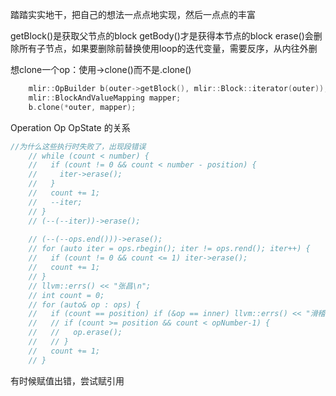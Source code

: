
踏踏实实地干，把自己的想法一点点地实现，然后一点点的丰富

getBlock()是获取父节点的block
getBody()才是获得本节点的block
erase()会删除所有子节点，如果要删除前替换使用loop的迭代变量，需要反序，从内往外删

想clone一个op：使用->clone()而不是.clone()
```C++
    mlir::OpBuilder b(outer->getBlock(), mlir::Block::iterator(outer));
    mlir::BlockAndValueMapping mapper;
    b.clone(*outer, mapper);
```

Operation
Op
OpState
的关系
```c++
//为什么这些执行时失败了，出现段错误
    // while (count < number) {
    //   if (count != 0 && count < number - position) {
    //     iter->erase();
    //   }
    //   count += 1;
    //   --iter;
    // }
    // (--(--iter))->erase();
    
    // (--(--ops.end()))->erase();
    // for (auto iter = ops.rbegin(); iter != ops.rend(); iter++) {
    //   if (count != 0 && count <= 1) iter->erase();
    //   count += 1;
    // }
    // llvm::errs() << "张昌\n";
    // int count = 0;
    // for (auto& op : ops) {
    //   if (count == position) if (&op == inner) llvm::errs() << "滑稽\n";//op.erase();
    //   // if (count >= position && count < opNumber-1) {
    //   //   op.erase();
    //   // }
    //   count += 1;
    // }
```

有时候赋值出错，尝试赋引用